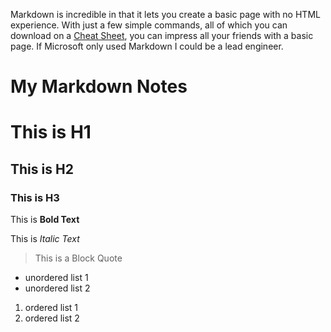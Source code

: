 Markdown is incredible in that it lets you create a basic page with no HTML experience.  With just a few simple commands, all of which you can download on a [Cheat Sheet](https://www.markdownguide.org/cheat-sheet/), you can impress all your friends with a basic page.  If Microsoft only used Markdown I could be a lead engineer.  

# My Markdown Notes

# This is H1
## This is H2
### This is H3

This is **Bold Text**

This is *Italic Text*

>This is a Block Quote

* unordered list 1
* unordered list 2

1. ordered list 1
1. ordered list 2
